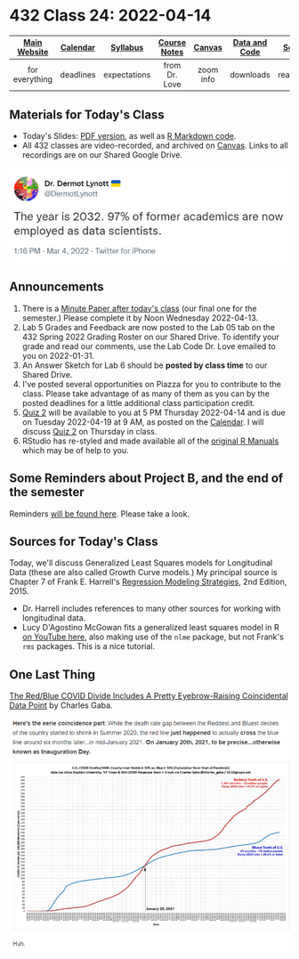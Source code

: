 # 432 Class 24: 2022-04-14

[Main Website](https://thomaselove.github.io/432/) | [Calendar](https://thomaselove.github.io/432/calendar.html) | [Syllabus](https://thomaselove.github.io/432-2022-syllabus/) | [Course Notes](https://thomaselove.github.io/432-notes/) | [Canvas](https://canvas.case.edu) | [Data and Code](https://github.com/THOMASELOVE/432-data) | [Sources](https://github.com/THOMASELOVE/432-2022/tree/main/references) | [Contact Us](https://thomaselove.github.io/432/contact.html)
:-----------: | :--------------: | :----------: | :---------: | :-------------: | :-----------: | :------------: | :-------------:
for everything | deadlines | expectations | from Dr. Love | zoom info | downloads | read/watch | need help?

## Materials for Today's Class

- Today's Slides: [PDF version](https://github.com/THOMASELOVE/432-2022/blob/main/classes/class24/432_2022_slides24.pdf), as well as [R Markdown code](https://github.com/THOMASELOVE/432-2022/blob/main/classes/class24/432_2022_slides24.Rmd). 
- All 432 classes are video-recorded, and archived on [Canvas](https://canvas.case.edu). Links to all recordings are on our Shared Google Drive.

![](figures/lynott.png)

## Announcements

1. There is a [Minute Paper after today's class](https://bit.ly/432-2022-min-24) (our final one for the semester.) Please complete it by Noon Wednesday 2022-04-13.
2. Lab 5 Grades and Feedback are now posted to the Lab 05 tab on the 432 Spring 2022 Grading Roster on our Shared Drive. To identify your grade and read our comments, use the Lab Code Dr. Love emailed to you on 2022-01-31. 
3. An Answer Sketch for Lab 6 should be **posted by class time** to our Shared Drive.
4. I've posted several opportunities on Piazza for you to contribute to the class. Please take advantage of as many of them as you can by the posted deadlines for a little additional class participation credit.
5. [Quiz 2](https://github.com/THOMASELOVE/432-2022/tree/main/quiz/quiz2) will be available to you at 5 PM Thursday 2022-04-14 and is due on Tuesday 2022-04-19 at 9 AM, as posted on the [Calendar](https://thomaselove.github.io/432/calendar.html). I will discuss [Quiz 2](https://github.com/THOMASELOVE/432-2022/tree/main/quiz/quiz2) on Thursday in class.
6. RStudio has re-styled and made available all of the [original R Manuals](https://rstudio.github.io/r-manuals/) which may be of help to you.

## Some Reminders about Project B, and the end of the semester

Reminders [will be found here](https://github.com/THOMASELOVE/432-2022/blob/main/projectB/reminders.md). Please take a look.

## Sources for Today's Class

Today, we'll discuss Generalized Least Squares models for Longitudinal Data (these are also called Growth Curve models.) My principal source is Chapter 7 of Frank E. Harrell's [Regression Modeling Strategies](https://github.com/THOMASELOVE/432-2022/blob/main/references/pdf/Harrell_Regression_Modeling_Strategies_2015_2e_protected.pdf), 2nd Edition, 2015.

- Dr. Harrell includes references to many other sources for working with longitudinal data.
- Lucy D'Agostino McGowan fits a generalized least squares model in R [on YouTube here](https://www.youtube.com/watch?v=xtqRe8MPKoY), also making use of the `nlme` package, but not Frank's `rms` packages. This is a nice tutorial.

## One Last Thing

[The Red/Blue COVID Divide Includes A Pretty Eyebrow-Raising Coincidental Data Point](https://acasignups.net/22/03/17/redblue-covid-divide-includes-pretty-eyebrow-raising-coincidental-data-point) by Charles Gaba.

![](figures/gaba.png)

